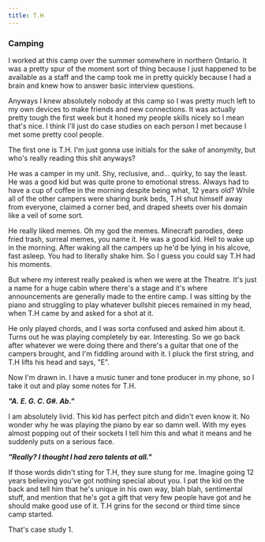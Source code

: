 ```yaml
---
title: T.H
---
```

### Camping 

I worked at this camp over the summer somewhere in northern Ontario. It was a pretty spur of the moment sort of thing because I just happened to be available as a staff and the camp took me in pretty quickly because I had a brain and knew how to answer basic interview questions. 

Anyways I knew absolutely nobody at this camp so I was pretty much left to my own devices to make friends and new connections. It was actually pretty tough the first week but it honed my people skills nicely so I mean that's nice. I think I'll just do case studies on each person I met because I met some pretty cool people. 

<div class="divider"></div>

The first one is T.H. I'm just gonna use initials for the sake of anonymity, but who's really reading this shit anyways? 

He was a camper in my unit. Shy, reclusive, and... quirky, to say the least. He was a good kid but was quite prone to emotional stress. Always had to have a cup of coffee in the morning despite being what, 12 years old? While all of the other campers were sharing bunk beds, T.H shut himself away from everyone, claimed a corner bed, and draped sheets over his domain like a veil of some sort. 

He really liked memes. Oh my god the memes. Minecraft parodies, deep fried trash, surreal memes, you name it. He was a good kid. Hell to wake up in the morning. After waking all the campers up he'd be lying in his alcove, fast asleep. You had to literally shake him. So I guess you could say T.H had his moments. 

But where my interest really peaked is when we were at the Theatre. It's just a name for a huge cabin where there's a stage and it's where announcements are generally made to the entire camp. I was sitting by the piano and struggling to play whatever bullshit pieces remained in my head, when T.H came by and asked for a shot at it. 

He only played chords, and I was sorta confused and asked him about it. Turns out he was playing completely by ear. Interesting. So we go back after whatever we were doing there and there's a guitar that one of the campers brought, and I'm fiddling around with it. I pluck the first string, and T.H lifts his head and says, "E". 

Now I'm drawn in. I have a music tuner and tone producer in my phone, so I take it out and play some notes for T.H. 

**_"A. E. G. C. G#. Ab."_**

I am absolutely livid. This kid has perfect pitch and didn't even know it. No wonder why he was playing the piano by ear so damn well. With my eyes almost popping out of their sockets I tell him this and what it means and he suddenly puts on a serious face. 

**_"Really? I thought I had zero talents at all."_**

If those words didn't sting for T.H, they sure stung for me. Imagine going 12 years believing you've got nothing special about you. I pat the kid on the back and tell him that he's unique in his own way, blah blah, sentimental stuff, and mention that he's got a gift that very few people have got and he should make good use of it. T.H grins for the second or third time since camp started. 

That's case study 1. 